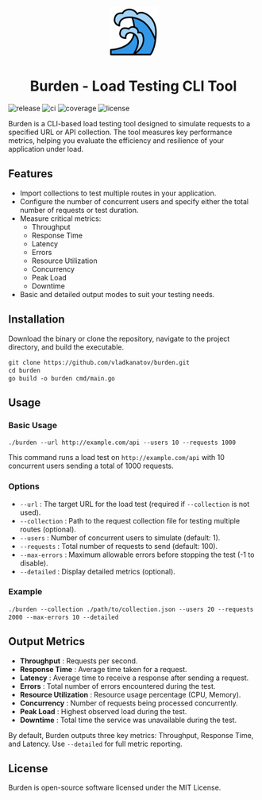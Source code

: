 <p align="center">
  <img src="assets/icon.png" width="100" height="100" />
</p>
<h1 align="center">
  Burden - Load Testing CLI Tool
</h1>

![release](https://img.shields.io/github/v/release/burden-load/burden)
![ci](https://github.com/burden-load/burden/actions/workflows/main.yml/badge.svg)
![coverage](https://img.shields.io/codecov/c/github/burden-load/burden)
![license](https://img.shields.io/github/license/burden-load/burden)

Burden is a CLI-based load testing tool designed to simulate requests to a specified URL or API collection. The tool measures key performance metrics, helping you evaluate the efficiency and resilience of your application under load.

Features
--------

*   Import collections to test multiple routes in your application.
*   Configure the number of concurrent users and specify either the total number of requests or test duration.
*   Measure critical metrics:
    *   Throughput
    *   Response Time
    *   Latency
    *   Errors
    *   Resource Utilization
    *   Concurrency
    *   Peak Load
    *   Downtime
*   Basic and detailed output modes to suit your testing needs.

Installation
------------

Download the binary or clone the repository, navigate to the project directory, and build the executable.

    git clone https://github.com/vladkanatov/burden.git
    cd burden
    go build -o burden cmd/main.go

Usage
-----

### Basic Usage

    ./burden --url http://example.com/api --users 10 --requests 1000

This command runs a load test on `http://example.com/api` with 10 concurrent users sending a total of 1000 requests.

### Options

*   `--url` : The target URL for the load test (required if `--collection` is not used).
*   `--collection` : Path to the request collection file for testing multiple routes (optional).
*   `--users` : Number of concurrent users to simulate (default: 1).
*   `--requests` : Total number of requests to send (default: 100).
*   `--max-errors` : Maximum allowable errors before stopping the test (-1 to disable).
*   `--detailed` : Display detailed metrics (optional).

### Example

    ./burden --collection ./path/to/collection.json --users 20 --requests 2000 --max-errors 10 --detailed

Output Metrics
--------------

*   **Throughput** : Requests per second.
*   **Response Time** : Average time taken for a request.
*   **Latency** : Average time to receive a response after sending a request.
*   **Errors** : Total number of errors encountered during the test.
*   **Resource Utilization** : Resource usage percentage (CPU, Memory).
*   **Concurrency** : Number of requests being processed concurrently.
*   **Peak Load** : Highest observed load during the test.
*   **Downtime** : Total time the service was unavailable during the test.

By default, Burden outputs three key metrics: Throughput, Response Time, and Latency. Use `--detailed` for full metric reporting.

License
-------

Burden is open-source software licensed under the MIT License.